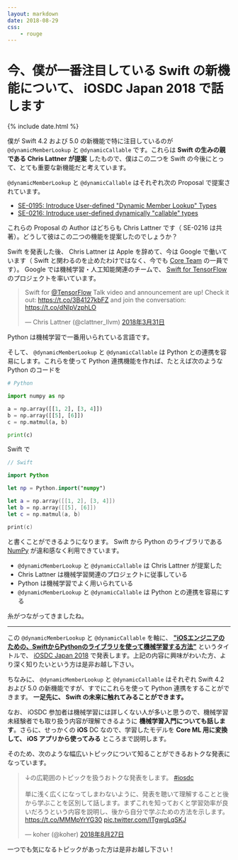 ```yaml
---
layout: markdown
date: 2018-08-29
css:
    - rouge
---
```


# 今、僕が一番注目している Swift の新機能について、 iOSDC Japan 2018 で話します

{% include date.html %}

僕が Swift 4.2 および 5.0 の新機能で特に注目しているのが `@dynamicMemberLookup` と `@dynamicCallable` です。これらは **Swift の生みの親である Chris Lattner が提案** したもので、僕はこの二つを Swift の今後にとって、とても重要な新機能だと考えています。

`@dynamicMemberLookup` と `@dynamicCallable` はそれぞれ次の Proposal で提案されています。

- [SE-0195: Introduce User-defined "Dynamic Member Lookup" Types](https://github.com/apple/swift-evolution/blob/master/proposals/0195-dynamic-member-lookup.md)
- [SE-0216: Introduce user-defined dynamically "callable" types](https://github.com/apple/swift-evolution/blob/master/proposals/0216-dynamic-callable.md)

これらの Proposal の Author はどちらも Chris Lattner です（ SE-0216 は共著）。どうして彼はこの二つの機能を提案したのでしょうか？

Swift を発表した後、 Chris Lattner は Apple を辞めて、今は Google で働いています（ Swift と関わるのを止めたわけではなく、今でも [Core Team](https://swift.org/community/#core-team) の一員です）。 Google では機械学習・人工知能関連のチームで、 [Swift for TensorFlow](https://medium.com/tensorflow/introducing-swift-for-tensorflow-b75722c58df0) のプロジェクトを率いています。

<blockquote class="twitter-tweet" data-lang="ja"><p lang="en" dir="ltr">Swift for <a href="https://twitter.com/TensorFlow?ref_src=twsrc%5Etfw">@TensorFlow</a> Talk video and announcement are up!  Check it out: <a href="https://t.co/3B4127kbFZ">https://t.co/3B4127kbFZ</a> and join the conversation:  <a href="https://t.co/dNIpVzphLO">https://t.co/dNIpVzphLO</a></p>&mdash; Chris Lattner (@clattner_llvm) <a href="https://twitter.com/clattner_llvm/status/979886581371740160?ref_src=twsrc%5Etfw">2018年3月31日</a></blockquote>
<script async src="https://platform.twitter.com/widgets.js" charset="utf-8"></script>

Python は機械学習で一番用いられている言語です。

そして、 `@dynamicMemberLookup` と `@dynamicCallable` は Python との連携を容易にします。これらを使って Python 連携機能を作れば、たとえば次のような Python のコードを

```python
# Python

import numpy as np

a = np.array([[1, 2], [3, 4]])
b = np.array([[5], [6]])
c = np.matmul(a, b)

print(c)
```

Swift で

```swift
// Swift

import Python

let np = Python.import("numpy")

let a = np.array([[1, 2], [3, 4]])
let b = np.array([[5], [6]])
let c = np.matmul(a, b)

print(c)
```

と書くことができるようになります。 Swift から Python のライブラリである [NumPy](http://www.numpy.org/) が違和感なく利用できています。

- `@dynamicMemberLookup` と `@dynamicCallable` は Chris Lattner が提案した
- Chris Lattner は機械学習関連のプロジェクトに従事している
- Python は機械学習でよく用いられている
- `@dynamicMemberLookup` と `@dynamicCallable` は Python との連携を容易にする

糸がつながってきましたね。

---

この `@dynamicMemberLookup` と `@dynamicCallable` を軸に、 **["iOSエンジニアのための、SwiftからPythonのライブラリを使って機械学習する方法"](https://fortee.jp/iosdc-japan-2018/proposal/5df766a7-d5f8-4dac-b6dd-3646f77347f7)** というタイトルで、 [iOSDC Japan 2018](https://iosdc.jp/2018/) で発表します。上記の内容に興味がわいた方、より深く知りたいという方は是非お越し下さい。

ちなみに、 `@dynamicMemberLookup` と `@dynamicCallable` はそれぞれ Swift 4.2 および 5.0 の新機能ですが、すでにこれらを使って Python 連携をすることができます。 **一足先に、 Swift の未来に触れてみることができます。**

なお、 iOSDC 参加者は機械学習には詳しくない人が多いと思うので、機械学習未経験者でも取り扱う内容が理解できるように **機械学習入門についても話します**。さらに、せっかくの **iOS** DC なので、学習したモデルを **Core ML 用に変換して、 iOS アプリから使ってみる** ところまで説明します。

そのため、次のような幅広いトピックについて知ることができるおトクな発表になっています。

<blockquote class="twitter-tweet" data-lang="ja"><p lang="ja" dir="ltr">↓の広範囲のトピックを扱うおトクな発表をします。 <a href="https://twitter.com/hashtag/iosdc?src=hash&amp;ref_src=twsrc%5Etfw">#iosdc</a> <br><br>単に浅く広くになってしまわないように、発表を聴いて理解することと後から学ぶことを区別して話します。まずこれを知っておくと学習効率が良いだろうという内容を説明し、後から自分で学ぶための方法を示します。<a href="https://t.co/MMMpYrYG30">https://t.co/MMMpYrYG30</a> <a href="https://t.co/ITgwgLqSKJ">pic.twitter.com/ITgwgLqSKJ</a></p>&mdash; koher (@koher) <a href="https://twitter.com/koher/status/1033895145693794305?ref_src=twsrc%5Etfw">2018年8月27日</a></blockquote>
<script async src="https://platform.twitter.com/widgets.js" charset="utf-8"></script>

一つでも気になるトピックがあった方は是非お越し下さい！
